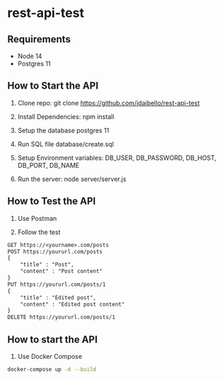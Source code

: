 # rest-api-test

## Requirements

- Node 14
- Postgres 11

## How to Start the API

1. Clone repo: git clone <https://github.com/jdaibello/rest-api-test>

2. Install Dependencies: npm install

3. Setup the database postgres 11

4. Run SQL file database/create.sql

5. Setup Environment variables: DB_USER, DB_PASSWORD, DB_HOST, DB_PORT, DB_NAME

6. Run the server: node server/server.js

## How to Test the API

1. Use Postman

2. Follow the test

```txt
GET https://<yourname>.com/posts
POST https://yoururl.com/posts
{
    "title" : "Post",
    "content" : "Post content"
}
PUT https://yoururl.com/posts/1
{
    "title" : "Edited post",
    "content" : "Edited post content"
}
DELETE https://yoururl.com/posts/1
```

## How to start the API

1. Use Docker Compose

```bash
docker-compose up -d --build
```
